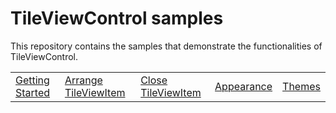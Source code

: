 # TileViewControl samples

This repository contains the samples that demonstrate the functionalities of TileViewControl.

<table>
 <tr>
  <td><a href="Samples/Getting-Started">Getting Started</a></td>
  <td><a href="Samples/Arrange-Items">Arrange TileViewItem</a></td>
  <td><a href="Samples/Closing-TileItem">Close TileViewItem</a></td>
  <td><a href="Samples/Appearance">Appearance</a></td>
  <td><a href="Samples/Themes">Themes</a> 
  </tr>
</table>
 
